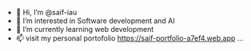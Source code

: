 - 👋 Hi, I’m @saif-iau
- 👀 I’m interested in Software development and AI
- 🌱 I’m currently learning web development
- 📫 visit my personal portofolio  https://saif-portfolio-a7ef4.web.app ...

<!---
saif-iau/saif-iau is a ✨ special ✨ repository because its `README.md` (this file) appears on your GitHub profile.
You can click the Preview link to take a look at your changes.
--->

